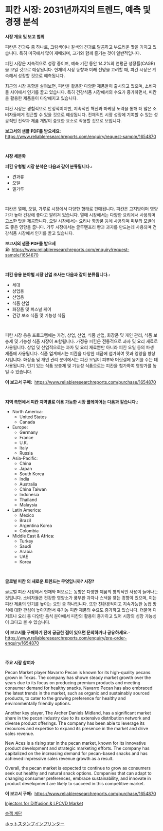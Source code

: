<p><h1>피칸 시장: 2031년까지의 트렌드, 예측 및 경쟁 분석</h1></p><p><strong>시장 개요 및 보고 범위</strong></p>
<p><p>피칸은 견과류 중 하나로, 크림색이나 갈색의 견과로 달콤하고 부드러운 맛을 가지고 있습니다. 특히 미국에서 많이 재배되며, 고기와 함께 즐기는 것이 일반적입니다. </p><p>피칸 시장은 지속적으로 성장 중이며, 예측 기간 동안 14.2%의 연평균 성장률(CAGR)을 보일 것으로 예상됩니다. 현재의 시장 동향과 미래 전망을 고려할 때, 피칸 시장은 계속해서 성장할 것으로 예측됩니다. </p><p>최근의 시장 동향을 살펴보면, 피칸을 활용한 다양한 제품들이 출시되고 있으며, 소비자들 사이에서 인기를 끌고 있습니다. 특히 건강식품 시장에서의 수요가 증가하면서, 피칸을 활용한 제품들이 다양해지고 있습니다. </p><p>피칸 시장은 경험적으로 안정적이지만, 지속적인 혁신과 마케팅 노력을 통해 더 많은 소비자들에게 접근할 수 있을 것으로 예상됩니다. 전체적인 시장 성장에 기여할 수 있는 성공적인 전략과 제품 개발이 중요한 요소로 작용할 것으로 보입니다.</p></p>
<p><strong>보고서의 샘플 PDF를 받으세요:</strong> <a href="https://www.reliableresearchreports.com/enquiry/request-sample/1654870">https://www.reliableresearchreports.com/enquiry/request-sample/1654870</a></p>
<p>&nbsp;</p>
<p><strong>시장 세분화</strong></p>
<p><strong>피칸 유형별 시장 분석은 다음과 같이 분류됩니다.:</strong></p>
<p><ul><li>견과류</li><li>오일</li><li>밀가루</li></ul></p>
<p>&nbsp;</p>
<p><p>피칸은 열매, 오일, 가루로 시장에서 다양한 형태로 판매됩니다. 피칸은 고지방이며 영양가가 높아 건강에 좋다고 알려져 있습니다. 열매 시장에서는 다양한 요리에서 사용되며 고소한 맛을 제공합니다. 오일 시장에서는 요리나 화장품 등에 사용되며 피부와 모발에도 좋은 영향을 줍니다. 가루 시장에서는 글루텐프리 빵과 과자를 만드는데 사용되며 건강식품 시장에서 인기를 끌고 있습니다.</p></p>
<p><strong>보고서의 샘플 PDF를 받으세요:</strong>&nbsp;<a href="https://www.reliableresearchreports.com/enquiry/request-sample/1654870">https://www.reliableresearchreports.com/enquiry/request-sample/1654870</a></p>
<p>&nbsp;</p>
<p><strong> 피칸 응용 분야별 시장 산업 조사는 다음과 같이 분류됩니다.:</strong></p>
<p><ul><li>세대</li><li>상업용</li><li>산업용</li><li>식품 산업</li><li>화장품 및 퍼스널 케어</li><li>건강 보조 식품 및 기능성 식품</li></ul></p>
<p>&nbsp;</p>
<p><p>피칸 시장 응용 프로그램에는 가정, 상업, 산업, 식품 산업, 화장품 및 개인 관리, 식품 보충제 및 기능성 식품 시장이 포함됩니다. 가정용 피칸은 전통적으로 과자 및 요리 재료로 사용됩니다. 상업 및 산업적으로는 과자 및 요리 재료뿐만 아니라 피칸 오일 등의 파생 제품에 사용됩니다. 식품 업계에서는 피칸을 다양한 제품에 첨가하여 맛과 영양을 향상시킵니다. 화장품 및 개인 관리 분야에서는 피칸 오일이 피부와 머릿결에 윤기를 주는 데 사용됩니다. 인기 있는 식품 보충제 및 기능성 식품으로는 피칸을 첨가하여 영양가를 높일 수 있습니다.</p></p>
<p><strong>이 보고서 구매:</strong>&nbsp; <a href="https://www.reliableresearchreports.com/purchase/1654870">https://www.reliableresearchreports.com/purchase/1654870</a></p>
<p>&nbsp;</p>
<p><strong>지역 측면에서 피칸 지역별로 이용 가능한 시장 플레이어는 다음과 같습니다.:</strong></p>
<p><ul>
    <li>
        North America:
        <ul>
            <li>United States</li>
            <li>Canada</li>
        </ul>
    </li>
    <li>
        Europe:
        <ul>
            <li>Germany</li>
            <li>France</li>
            <li>U.K.</li>
            <li>Italy</li>
            <li>Russia</li>
        </ul>
    </li>
    <li>
        Asia-Pacific:
        <ul>
            <li>China</li>
            <li>Japan</li>
            <li>South Korea</li>
            <li>India</li>
            <li>Australia</li>
            <li>China Taiwan</li>
            <li>Indonesia</li>
            <li>Thailand</li>
            <li>Malaysia</li>
        </ul>
    </li>
    <li>
        Latin America:
        <ul>
            <li>Mexico</li>
            <li>Brazil</li>
            <li>Argentina Korea</li>
            <li>Colombia</li>
        </ul>
    </li>
    <li>
        Middle East & Africa:
        <ul>
            <li>Turkey</li>
            <li>Saudi</li>
            <li>Arabia</li>
            <li>UAE</li>
            <li>Korea</li>
        </ul>
    </li>
    </ul></p>
<p>&nbsp;</p>
<p><strong>글로벌 피칸 의 새로운 트렌드는 무엇입니까? 시장?</strong></p>
<p><p>글로벌 피칸 시장에서 현재와 떠오르는 동향은 다양한 제품의 창의적인 사용이 늘어나는 것입니다. 소비자들은 건강한 영양소가 풍부한 과자나 스낵을 찾는 경향이 있으며, 이는 피칸 제품의 인기를 높이는 요인 중 하나입니다. 또한 친환경적이고 지속가능한 농업 방식에 대한 관심이 높아지면서 유기농 피칸 제품의 수요도 증가하고 있습니다. 더불어 디저트나 요리 등 다양한 음식 분야에서 피칸의 활용이 증가하고 있어 시장의 성장 가능성이 크다고 볼 수 있습니다.</p></p>
<p><strong>이 보고서를 구매하기 전에 궁금한 점이 있으면 문의하거나 공유하세요.</strong>- <a href="https://www.reliableresearchreports.com/enquiry/pre-order-enquiry/1654870">https://www.reliableresearchreports.com/enquiry/pre-order-enquiry/1654870</a></p>
<p>&nbsp;</p>
<p><strong>주요 시장 참여자</strong></p>
<p><p>Pecan Market player Navarro Pecan is known for its high-quality pecans grown in Texas. The company has shown steady market growth over the years due to its focus on producing premium products and meeting consumer demand for healthy snacks. Navarro Pecan has also embraced the latest trends in the market, such as organic and sustainably sourced products, to cater to the growing preference for healthy and environmentally friendly options.</p><p>Another key player, The Archer Daniels Midland, has a significant market share in the pecan industry due to its extensive distribution network and diverse product offerings. The company has been able to leverage its resources and expertise to expand its presence in the market and drive sales revenue.</p><p>New Aces is a rising star in the pecan market, known for its innovative product development and strategic marketing efforts. The company has capitalized on the increasing demand for pecan-based snacks and has achieved impressive sales revenue growth as a result.</p><p>Overall, the pecan market is expected to continue to grow as consumers seek out healthy and natural snack options. Companies that can adapt to changing consumer preferences, embrace sustainability, and innovate in product development are likely to succeed in this competitive market.</p></p>
<p><strong>이 보고서 구매:</strong>&nbsp;&nbsp;<a href="https://www.reliableresearchreports.com/purchase/1654870">https://www.reliableresearchreports.com/purchase/1654870</a></p>
<p><p><a href="https://github.com/CliffMedina6/Market-Research-Report-List-4/blob/main/injectors-for-diffusion-lpcvd-market.md">Injectors for Diffusion & LPCVD Market</a></p><p><a href="https://github.com/oajzkywllm460/Market-Research-Report-List-1/blob/main/441598112955.md">승객 계단</a></p><p><a href="https://github.com/mreklxf44233/Market-Research-Report-List-1/blob/main/507545213946.md">ホットスタンプインプリンター</a></p></p>
